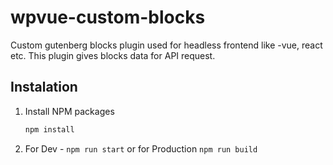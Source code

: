 # wpvue-custom-blocks
Custom gutenberg blocks plugin used for headless frontend like -vue, react etc. This plugin gives blocks data for API request.

## Instalation 

1. Install NPM packages
   ```sh
   npm install
   ```
2. For Dev - `npm run start` or for Production `npm run build`